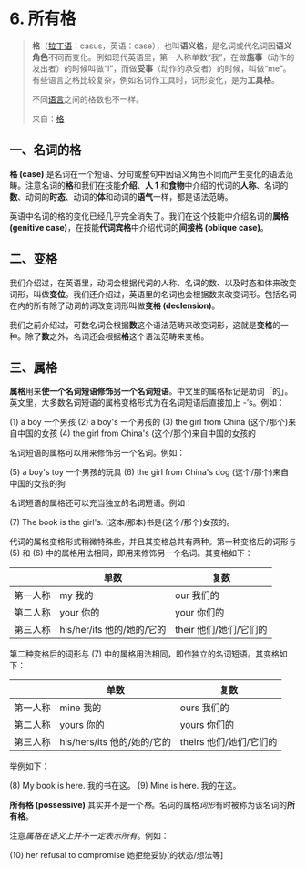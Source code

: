 # 6. 所有格

> **格**（[拉丁语](https://zh.wikipedia.org/wiki/拉丁語)：casus，英语：case），也叫**语义格**，是名词或代名词因**语义角色**不同而变化。例如现代英语里，第一人称单数“我”，在做**施事**（动作的发出者）的时候叫做“I”，而做**受事**（动作的承受者）的时候，叫做“me”。有些语言之格比较复杂，例如名词作工具时，词形变化，是为**工具格**。
>
> 不同[语言](https://zh.wikipedia.org/wiki/语言)之间的格数也不一样。
>
> 来自：[格](https://zh.wikipedia.org/wiki/格_(语法))

## 一、名词的格

**格 (case)** 是名词在一个短语、分句或整句中因语义角色不同而产生变化的语法范畴。注意名词的**格**和我们在技能**介绍**、**人 1** 和**食物**中介绍的代词的**人称**、名词的**数**、动词的**时态**、动词的**体**和动词的**语气**一样，都是语法范畴。

英语中名词的格的变化已经几乎完全消失了。我们在这个技能中介绍名词的**属格 (genitive case)**，在技能**代词宾格**中介绍代词的**间接格 (oblique case)**。



## 二、变格

我们介绍过，在英语里，动词会根据代词的人称、名词的数、以及时态和体来改变词形，叫做**变位**。我们还介绍过，英语里的名词也会根据数来改变词形。包括名词在内的所有除了动词的词改变词形叫做**变格 (declension)**。

我们之前介绍过，可数名词会根据**数**这个语法范畴来改变词形，这就是**变格**的一种。除了**数**之外，名词还会根据**格**这个语法范畴来变格。



## 三、属格

**属格**用来**使一个名词短语修饰另一个名词短语**。中文里的属格标记是助词「的」。英文里，大多数名词短语的属格变格形式为在名词短语后直接加上 -’s。例如：

(1) a boy 一个男孩
(2) a boy's 一个男孩的
(3) the girl from China (这个/那个)来自中国的女孩
(4) the girl from China's (这个/那个)来自中国的女孩的

名词短语的属格可以用来修饰另一个名词。例如：

(5) a boy's toy 一个男孩的玩具
(6) the girl from China's dog (这个/那个)来自中国的女孩的狗

名词短语的属格还可以充当独立的名词短语。例如：

(7) The book is the girl's. (这本/那本)书是(这个/那个)女孩的。

代词的属格变格形式稍微特殊些，并且其变格总共有两种。第一种变格后的词形与 (5) 和 (6) 中的属格用法相同，即用来修饰另一个名词。其变格如下：

|          | 单数                       | 复数                   |
| -------- | -------------------------- | ---------------------- |
| 第一人称 | my 我的                    | our 我们的             |
| 第二人称 | your 你的                  | your 你们的            |
| 第三人称 | his/her/its 他的/她的/它的 | their 他们/她们/它们的 |

第二种变格后的词形与 (7) 中的属格用法相同，即作独立的名词短语。其变格如下：

|          | 单数                        | 复数                    |
| -------- | --------------------------- | ----------------------- |
| 第一人称 | mine 我的                   | ours 我们的             |
| 第二人称 | yours 你的                  | yours 你们的            |
| 第三人称 | his/hers/its 他的/她的/它的 | theirs 他们/她们/它们的 |

举例如下：

(8) My book is here. 我的书在这。
(9) Mine is here. 我的在这。

**所有格 (possessive)** 其实并不是一个*格*。名词的属格*词形*有时被称为该名词的**所有格**。

注意*属格在语义上并不一定表示所有*。例如：

(10) her refusal to compromise 她拒绝妥协[的状态/想法等]

